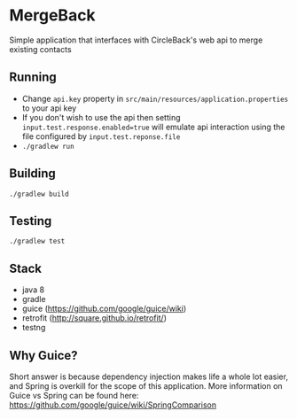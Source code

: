 # MergeBack
Simple application that interfaces with CircleBack's web api to merge existing contacts

## Running
- Change `api.key` property in `src/main/resources/application.properties` to your api key
 - If you don't wish to use the api then setting `input.test.response.enabled=true` will emulate api interaction using the file configured by `input.test.reponse.file`
- `./gradlew run`

## Building
`./gradlew build`

## Testing
`./gradlew test`

## Stack
- java 8
- gradle 
- guice (https://github.com/google/guice/wiki)
- retrofit (http://square.github.io/retrofit/)
- testng

## Why Guice?
Short answer is because dependency injection makes life a whole lot easier, and Spring is overkill for the scope of this application. More information on Guice vs Spring can be found here: https://github.com/google/guice/wiki/SpringComparison

